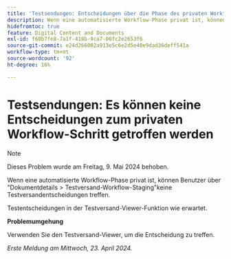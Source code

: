 ```yaml
---
title: 'Testsendungen: Entscheidungen über die Phase des privaten Workflows können nicht getroffen werden'
description: Wenn eine automatisierte Workflow-Phase privat ist, können Benutzer in der Workflow-Phase "Dokumentdetails und -Test"keine Testversandentscheidungen treffen. Eine Problemumgehung ist verfügbar.
hidefromtoc: true
feature: Digital Content and Documents
exl-id: f60b7fe8-7a1f-418b-9ca7-00fc2e2653f6
source-git-commit: e24d266002a913e5c6e2d5e40e9dad36deff541a
workflow-type: tm+mt
source-wordcount: '92'
ht-degree: 16%

---
```


# Testsendungen: Es können keine Entscheidungen zum privaten Workflow-Schritt getroffen werden

>[!NOTE]
>
>Dieses Problem wurde am Freitag, 9. Mai 2024 behoben.

Wenn eine automatisierte Workflow-Phase privat ist, können Benutzer über &quot;Dokumentdetails > Testversand-Workflow-Staging&quot;keine Testversandentscheidungen treffen.

Testentscheidungen in der Testversand-Viewer-Funktion wie erwartet.

**Problemumgehung**

Verwenden Sie den Testversand-Viewer, um die Entscheidung zu treffen.

_Erste Meldung am Mittwoch, 23. April 2024._
